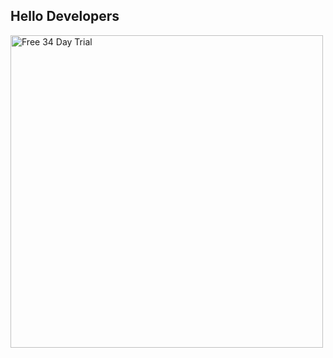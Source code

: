 ## Hello Developers

<a target="_blank" href="https://www.ynab.com/sign-up"><img alt="Free 34 Day Trial" width="500" src="https://github.com/ynab/.github/assets/759811/d4164e42-0fc7-458e-b497-eaaa80d30d58"/></a>

